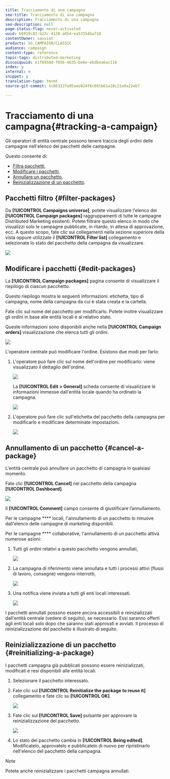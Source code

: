 ```yaml
---
title: Tracciamento di una campagna
seo-title: Tracciamento di una campagna
description: Tracciamento di una campagna
seo-description: null
page-status-flag: never-activated
uuid: 66919c81-b22c-4138-a654-ea53154ba718
contentOwner: sauviat
products: SG_CAMPAIGN/CLASSIC
audience: campaign
content-type: reference
topic-tags: distributed-marketing
discoiquuid: e1f8958d-f036-4635-be6e-ebdbea6ac116
index: y
internal: n
snippet: y
translation-type: tm+mt
source-git-commit: 1c86322fa95aee024f6c691b61a10c21a9a22eb7

---
```



# Tracciamento di una campagna{#tracking-a-campaign}

Gli operatori di entità centrale possono tenere traccia degli ordini delle campagne nell&#39;elenco dei pacchetti delle campagne.

Questo consente di:

* [Filtra pacchetti](#filter-packages),
* [Modificare i pacchetti](#edit-packages),
* [Annullare un pacchetto](#cancel-a-package),
* [Reinizializzazione di un pacchetto](#reinitializing-a-package).

## Pacchetti filtro {#filter-packages}

Da **[!UICONTROL Campaigns universe]**, potete visualizzare l&#39;elenco dei **[!UICONTROL Campaign packages]** raggruppamenti di tutte le campagne Distributed Marketing esistenti. Potete filtrare questo elenco in modo che visualizzi solo le campagne pubblicate, in ritardo, in attesa di approvazione, ecc. A questo scopo, fate clic sui collegamenti nella sezione superiore della vista oppure utilizzate il **[!UICONTROL Filter list]** collegamento e selezionate lo stato del pacchetto della campagna da visualizzare.

![](assets/mkg_dist_catalog_filter.png)

## Modificare i pacchetti {#edit-packages}

La **[!UICONTROL Campaign packages]** pagina consente di visualizzare il riepilogo di ciascun pacchetto.

Questo riepilogo mostra le seguenti informazioni: etichetta, tipo di campagna, nome della campagna da cui è stata creata e la cartella.

Fate clic sul nome del pacchetto per modificarlo. Potete inoltre visualizzare gli ordini in base alle entità locali e al relativo stato.

Queste informazioni sono disponibili anche nella **[!UICONTROL Campaign orders]** visualizzazione che elenca tutti gli ordini.

![](assets/mkg_dist_catalog_op_command_details.png)

L&#39;operatore centrale può modificare l&#39;ordine. Esistono due modi per farlo:

1. L&#39;operatore può fare clic sul nome dell&#39;ordine per modificarlo: viene visualizzato il dettaglio dell&#39;ordine.

   ![](assets/mkg_dist_catalog_op_command_edit1.png)

   La **[!UICONTROL Edit > General]** scheda consente di visualizzare le informazioni immesse dall&#39;entità locale quando ha ordinato la campagna.

   ![](assets/mkg_dist_catalog_op_command_edit1a.png)

1. L&#39;operatore può fare clic sull&#39;etichetta del pacchetto della campagna per modificarlo e modificare determinate impostazioni.

   ![](assets/mkg_dist_catalog_op_command_edit2.png)

## Annullamento di un pacchetto {#cancel-a-package}

L&#39;entità centrale può annullare un pacchetto di campagna in qualsiasi momento.

Fate clic **[!UICONTROL Cancel]** nel pacchetto della campagna **[!UICONTROL Dashboard]**.

![](assets/mkg_dist_cancel_op_from_dashboard.png)

Il **[!UICONTROL Comment]** campo consente di giustificare l’annullamento.

Per le campagne **** locali, l&#39;annullamento di un pacchetto lo rimuove dall&#39;elenco delle campagne di marketing disponibili.

Per le campagne **** collaborative, l&#39;annullamento di un pacchetto attiva numerose azioni:

1. Tutti gli ordini relativi a questo pacchetto vengono annullati,

   ![](assets/mkg_dist_mutual_op_cancelled.png)

1. La campagna di riferimento viene annullata e tutti i processi attivi (flussi di lavoro, consegne) vengono interrotti,

   ![](assets/mkg_dist_mutual_op_cancelled1.png)

1. Una notifica viene inviata a tutti gli enti locali interessati.

   ![](assets/mkg_dist_mutual_op_cancelled2.png)

I pacchetti annullati possono essere ancora accessibili e reinizializzati dall&#39;entità centrale (vedere di seguito), se necessario. Essi saranno offerti agli enti locali solo dopo che saranno stati approvati e avviati. Il processo di reinizializzazione del pacchetto è illustrato di seguito.

## Reinizializzazione di un pacchetto {#reinitializing-a-package}

I pacchetti campagna già pubblicati possono essere reinizializzati, modificati e resi disponibili alle entità locali.

1. Selezionare il pacchetto interessato.
1. Fate clic sul **[!UICONTROL Reinitialize the package to reuse it]** collegamento e fate clic su **[!UICONTROL OK]**.

   ![](assets/mkg_dist_mutual_op_reinit.png)

1. Fate clic sul **[!UICONTROL Save]** pulsante per approvare la reinizializzazione del pacchetto.

   ![](assets/mkg_dist_mutual_op_reinit2.png)

1. Lo stato del pacchetto cambia in **[!UICONTROL Being edited]**. Modificatelo, approvatelo e pubblicatelo di nuovo per ripristinarlo nell&#39;elenco del pacchetto della campagna.

>[!NOTE]
>
>Potete anche reinizializzare i pacchetti campagna annullati.

